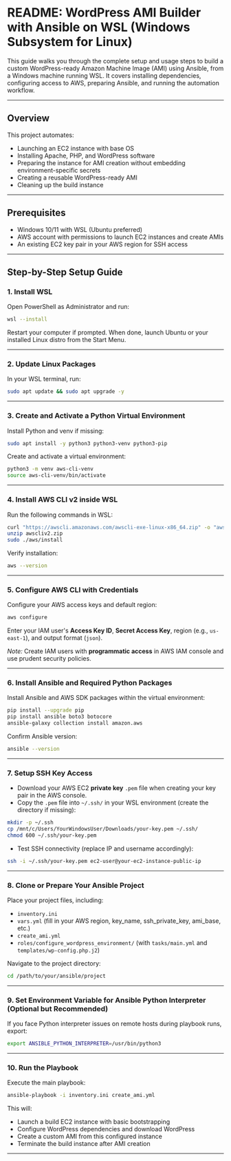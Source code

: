 # README: WordPress AMI Builder with Ansible on WSL (Windows Subsystem for Linux)

This guide walks you through the complete setup and usage steps to build a custom WordPress-ready Amazon Machine Image (AMI) using Ansible, from a Windows machine running WSL. It covers installing dependencies, configuring access to AWS, preparing Ansible, and running the automation workflow.

***

## Overview

This project automates:

- Launching an EC2 instance with base OS
- Installing Apache, PHP, and WordPress software
- Preparing the instance for AMI creation without embedding environment-specific secrets
- Creating a reusable WordPress-ready AMI
- Cleaning up the build instance

***

## Prerequisites

- Windows 10/11 with WSL (Ubuntu preferred)
- AWS account with permissions to launch EC2 instances and create AMIs
- An existing EC2 key pair in your AWS region for SSH access

***

## Step-by-Step Setup Guide

### 1. Install WSL

Open PowerShell as Administrator and run:

```bash
wsl --install
```

Restart your computer if prompted. When done, launch Ubuntu or your installed Linux distro from the Start Menu.

***

### 2. Update Linux Packages

In your WSL terminal, run:

```bash
sudo apt update && sudo apt upgrade -y
```

***

### 3. Create and Activate a Python Virtual Environment

Install Python and venv if missing:

```bash
sudo apt install -y python3 python3-venv python3-pip
```

Create and activate a virtual environment:

```bash
python3 -m venv aws-cli-venv
source aws-cli-venv/bin/activate
```

***

### 4. Install AWS CLI v2 inside WSL

Run the following commands in WSL:

```bash
curl "https://awscli.amazonaws.com/awscli-exe-linux-x86_64.zip" -o "awscliv2.zip"
unzip awscliv2.zip
sudo ./aws/install
```

Verify installation:

```bash
aws --version
```

***

### 5. Configure AWS CLI with Credentials

Configure your AWS access keys and default region:

```bash
aws configure
```

Enter your IAM user's **Access Key ID**, **Secret Access Key**, region (e.g., `us-east-1`), and output format (`json`).

*Note:* Create IAM users with **programmatic access** in AWS IAM console and use prudent security policies.

***

### 6. Install Ansible and Required Python Packages

Install Ansible and AWS SDK packages within the virtual environment:

```bash
pip install --upgrade pip
pip install ansible boto3 botocore
ansible-galaxy collection install amazon.aws
```

Confirm Ansible version:

```bash
ansible --version
```

***

### 7. Setup SSH Key Access

- Download your AWS EC2 **private key** `.pem` file when creating your key pair in the AWS console.
- Copy the `.pem` file into `~/.ssh/` in your WSL environment (create the directory if missing):

```bash
mkdir -p ~/.ssh
cp /mnt/c/Users/YourWindowsUser/Downloads/your-key.pem ~/.ssh/
chmod 600 ~/.ssh/your-key.pem
```

- Test SSH connectivity (replace IP and username accordingly):

```bash
ssh -i ~/.ssh/your-key.pem ec2-user@your-ec2-instance-public-ip
```

***

### 8. Clone or Prepare Your Ansible Project

Place your project files, including:

- `inventory.ini`
- `vars.yml` (fill in your AWS region, key_name, ssh_private_key, ami_base, etc.)
- `create_ami.yml`
- `roles/configure_wordpress_environment/` (with `tasks/main.yml` and `templates/wp-config.php.j2`)

Navigate to the project directory:

```bash
cd /path/to/your/ansible/project
```

***

### 9. Set Environment Variable for Ansible Python Interpreter (Optional but Recommended)

If you face Python interpreter issues on remote hosts during playbook runs, export:

```bash
export ANSIBLE_PYTHON_INTERPRETER=/usr/bin/python3
```

***

### 10. Run the Playbook

Execute the main playbook:

```bash
ansible-playbook -i inventory.ini create_ami.yml
```

This will:

- Launch a build EC2 instance with basic bootstrapping
- Configure WordPress dependencies and download WordPress
- Create a custom AMI from this configured instance
- Terminate the build instance after AMI creation

***
